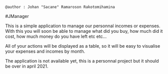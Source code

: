                                                                      @author : Johan "Sacane" Ramaroson Rakotomihamina
                                                                     
#JManager

                                                                     
This is a simple application to manage our personnal incomes or expenses. 
With this you will soon be able to manage what did you buy, how much did it cost, how much money do you have left etc etc...

All of your actions will be displayed as a table, so it will be easy to visualise your expenses and incomes by month.

The application is not available yet, this is a personnal project but it should be over in april 2021. 
